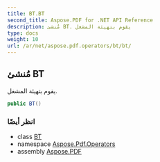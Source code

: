 ```yaml
---
title: BT.BT
second_title: Aspose.PDF for .NET API Reference
description: مُنشئ BT. يقوم بتهيئة المشغل
type: docs
weight: 10
url: /ar/net/aspose.pdf.operators/bt/bt/
---
```

## مُنشئ BT

يقوم بتهيئة المشغل.

```csharp
public BT()
```

### انظر أيضًا

* class [BT](../)
* namespace [Aspose.Pdf.Operators](../../../aspose.pdf.operators/)
* assembly [Aspose.PDF](../../../)